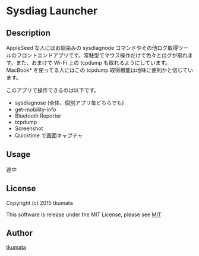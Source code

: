 # Sysdiag Launcher

## Description
AppleSeed な人にはお馴染みの sysdiagnode コマンドやその他ログ取得ツールのフロントエンドアプリです。常駐型でマウス操作だけで色々とログが取れます。また、おまけで Wi-Fi 上の tcpdump も取れるようにしています。MacBook* を使ってる人にはこの tcpdump 取得機能は地味に便利かと信じています。

このアプリで操作できるのは以下です。
* sysdiagnose (全体、個別アプリ毎どちらでも)
* get-mobility-info
* Bluetooth Reporter
* tcpdump
* Screenshot
* Quicktime で画面キャプチャ

## Usage
途中

## License
Copyright (c) 2015 tkumata

This software is release under the MIT License, please see [MIT](http://opensource.org/licenses/mit-license.php)

## Author
[tkumata](https://github.com/tkumata)
